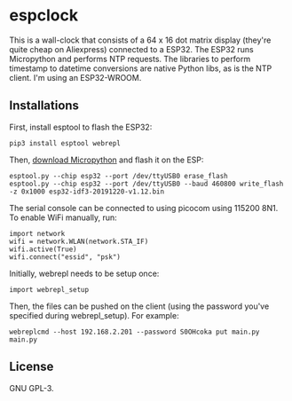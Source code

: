 # espclock
This is a wall-clock that consists of a 64 x 16 dot matrix display (they're
quite cheap on Aliexpress) connected to a ESP32. The ESP32 runs Micropython and
performs NTP requests. The libraries to perform timestamp to datetime
conversions are native Python libs, as is the NTP client. I'm using an
ESP32-WROOM.

## Installations
First, install esptool to flash the ESP32:

```
pip3 install esptool webrepl
```

Then, [download Micropython](https://micropython.org/download#esp32) and flash it on the ESP:

```
esptool.py --chip esp32 --port /dev/ttyUSB0 erase_flash
esptool.py --chip esp32 --port /dev/ttyUSB0 --baud 460800 write_flash -z 0x1000 esp32-idf3-20191220-v1.12.bin
```

The serial console can be connected to using picocom using 115200 8N1. To enable WiFi manually, run:

```
import network
wifi = network.WLAN(network.STA_IF)
wifi.active(True)
wifi.connect("essid", "psk")
```

Initially, webrepl needs to be setup once:

```
import webrepl_setup
```

Then, the files can be pushed on the client (using the password you've
specified during webrepl_setup). For example:

```
webreplcmd --host 192.168.2.201 --password S0OHcoka put main.py main.py
```


## License
GNU GPL-3.
